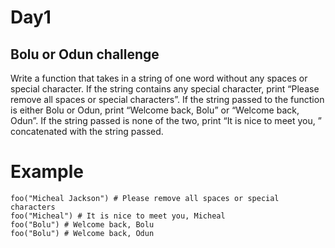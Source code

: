 # Day1

## Bolu or Odun challenge

Write a function that takes in a string of one word without any spaces or special character. If the string contains any special character, print “Please remove all spaces or special characters”. If the string passed to the function is either Bolu or Odun, print “Welcome back, Bolu” or “Welcome back, Odun”. If the string passed is none of the two, print “It is nice to meet you, ” concatenated with the string passed.

# Example

```
foo("Micheal Jackson") # Please remove all spaces or special characters
foo("Micheal") # It is nice to meet you, Micheal
foo("Bolu") # Welcome back, Bolu
foo("Bolu") # Welcome back, Odun
```
